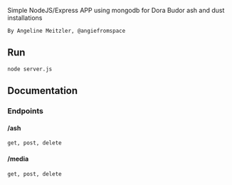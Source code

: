 Simple NodeJS/Express APP using mongodb for Dora Budor ash and dust installations

	By Angeline Meitzler, @angiefromspace

## Run

    node server.js

## Documentation

### Endpoints

#### /ash

    get, post, delete

#### /media

    get, post, delete